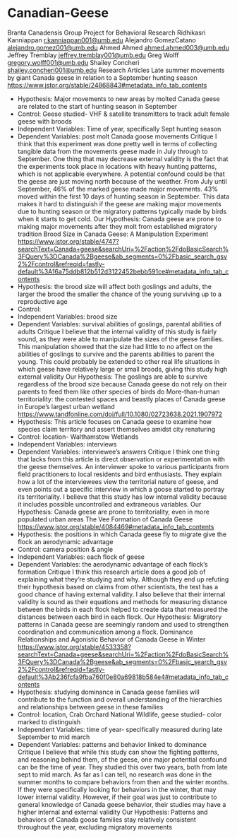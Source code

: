 # Canadian-Geese
Branta Canadensis
Group Project for Behavioral Research
Ridhikasri Kanniappan r.kanniappan001@umb.edu
Alejandro GomezCatano alejandro.gomez001@umb.edu
Ahmed Ahmed ahmed.ahmed003@umb.edu
Jeffrey Tremblay jeffrey.tremblay001@umb.edu
Greg Wolff gregory.wolff001@umb.edu
Shailey Concheri shailey.concheri001@umb.edu
Research Articles
Late summer movements by giant Canada geese in relation to a September hunting season
https://www.jstor.org/stable/24868843#metadata_info_tab_contents 
- Hypothesis: Major movements to new areas by molted Canada geese are related to the start of hunting season in September 
- Control: Geese studied- VHF & satellite transmitters to track adult female geese with broods
- Independent Variables: Time of year, specifically Sept hunting season
- Dependent Variables: post molt Canada goose movements 
Critique
	I think that this experiment was done pretty well in terms of collecting tangible data from the movements geese made in July through to September. One thing that may decrease external validity is the fact that the experiments took place in locations with heavy hunting patterns, which is not applicable everywhere. A potential confound could be that the geese are just moving north because of the weather. From July until September, 46% of the marked geese made major movements. 43% moved within the first 10 days of hunting season in September. This data makes it hard to distinguish if the geese are making major movements due to hunting season or the migratory patterns typically made by birds when it starts to get cold.
Our Hypothesis:
Canada geese are prone to making major movements after they molt from established migratory tradition
Brood Size in Canada Geese: A Manipulation Experiment
https://www.jstor.org/stable/4747?searchText=Canada+geese&searchUri=%2Faction%2FdoBasicSearch%3FQuery%3DCanada%2Bgeese&ab_segments=0%2Fbasic_search_gsv2%2Fcontrol&refreqid=fastly-default%3A16a75ddb812b512d3122452bebb591ce#metadata_info_tab_contents 
- Hypothesis: the brood size will affect both goslings and adults, the larger the brood the smaller the chance of the young surviving up to a reproductive age
- Control: 
- Independent Variables: brood size
- Dependent Variables: survival abilities of goslings, parental abilities of adults
Critique
	I believe that the internal validity of this study is fairly sound, as they were able to manipulate the sizes of the geese families. This manipulation showed that the size had little to no affect on the abilities of goslings to survive and the parents abilities to parent the young. This could probably be extended to other real life situations in which geese have relatively large or small broods, giving this study high external validity
Our Hypothesis:
	The goslings are able to survive regardless of the brood size because Canada geese do not rely on their parents to feed them like other species of birds do
  More-than-human territoriality: the contested spaces and beastly places of Canada geese in Europe’s largest urban wetland
https://www.tandfonline.com/doi/full/10.1080/02723638.2021.1907972 
- Hypothesis: This article focuses on Canada geese to examine how species claim territory and assert themselves amidst city renaturing 
- Control: location- Walthamstow Wetlands 
- Independent Variables: interviews
- Dependent Variables: interviewee’s answers 
Critique
	I think one thing that lacks from this article is direct observation or experimentation with the geese themselves. An interviewer spoke to various participants from field practitioners to local residents and bird enthusiasts. They explain how a lot of the interviewees view the territorial nature of geese, and even points out a specific interview in which a goose started to portray its territoriality. I believe that this study has low internal validity because it includes possible uncontrolled and extraneous variables.
Our Hypothesis:
Canada geese are prone to territoriality, even in more populated urban areas
The Vee Formation of Canada Geese 
https://www.jstor.org/stable/4084469#metadata_info_tab_contents 
- Hypothesis: the positions in which Canada geese fly to migrate give the flock an aerodynamic advantage
- Control: camera position & angle
- Independent Variables: each flock of geese
- Dependent Variables: the aerodynamic advantage of each flock’s formation
Critique
	I think this research article does a good job of explaining what they’re studying and why. Although they end up refuting their hypothesis based on claims from other scientists, the test has a good chance of having external validity. I also believe that their internal validity is sound as their equations and methods for measuring distance between the birds in each flock helped to create data that measured the distances between each bird in each flock.
Our Hypothesis:
	Migratory patterns in Canada geese are seemingly random and used to strengthen coordination and communication among a flock.
  Dominance Relationships and Agonistic Behavior of Canada Geese in Winter
https://www.jstor.org/stable/4533358?searchText=Canada+geese&searchUri=%2Faction%2FdoBasicSearch%3FQuery%3DCanada%2Bgeese&ab_segments=0%2Fbasic_search_gsv2%2Fcontrol&refreqid=fastly-default%3Ab236fcfa9fba760f0e80a69818b584e4#metadata_info_tab_contents  
- Hypothesis: studying dominance in Canada geese families will contribute to the function and overall understanding of the hierarchies and relationships between geese in these families
- Control: location, Crab Orchard National Wildlife, geese studied- color marked to distinguish 
- Independent Variables: time of year- specifically measured during late September to mid march
- Dependent Variables: patterns and behavior linked to dominance 
Critique
	I believe that while this study can show the fighting patterns, and reasoning behind them, of the geese, one major potential confound can be the time of year. They studied this over two years, both from late sept to mid march. As far as I can tell, no research was done in the summer months to compare behaviors from then and the winter months. If they were specifically looking for behaviors in the winter, that may lower internal validity. However, if their goal was just to contribute to general knowledge of Canada geese behavior, their studies may have a higher internal and external validity
Our Hypothesis:
	Patterns and behaviors of Canada goose families stay relatively consistent throughout the year, excluding migratory movements 

